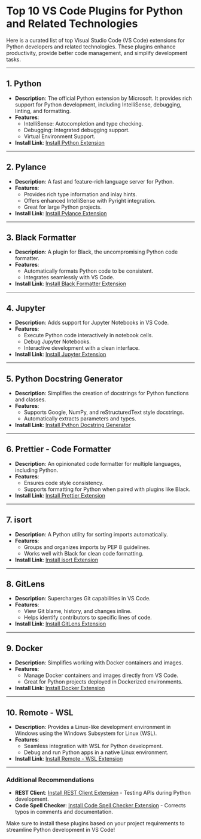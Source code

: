 # Top 10 VS Code Plugins for Python and Related Technologies

Here is a curated list of top Visual Studio Code (VS Code) extensions for Python developers and related technologies. These plugins enhance productivity, provide better code management, and simplify development tasks.

---

## 1. **Python**
- **Description**: The official Python extension by Microsoft. It provides rich support for Python development, including IntelliSense, debugging, linting, and formatting.
- **Features**:
  - IntelliSense: Autocompletion and type checking.
  - Debugging: Integrated debugging support.
  - Virtual Environment Support.
- **Install Link**: [Install Python Extension](https://marketplace.visualstudio.com/items?itemName=ms-python.python)

---

## 2. **Pylance**
- **Description**: A fast and feature-rich language server for Python.
- **Features**:
  - Provides rich type information and inlay hints.
  - Offers enhanced IntelliSense with Pyright integration.
  - Great for large Python projects.
- **Install Link**: [Install Pylance Extension](https://marketplace.visualstudio.com/items?itemName=ms-python.vscode-pylance)

---

## 3. **Black Formatter**
- **Description**: A plugin for Black, the uncompromising Python code formatter.
- **Features**:
  - Automatically formats Python code to be consistent.
  - Integrates seamlessly with VS Code.
- **Install Link**: [Install Black Formatter Extension](https://marketplace.visualstudio.com/items?itemName=ms-python.black-formatter)

---

## 4. **Jupyter**
- **Description**: Adds support for Jupyter Notebooks in VS Code.
- **Features**:
  - Execute Python code interactively in notebook cells.
  - Debug Jupyter Notebooks.
  - Interactive development with a clean interface.
- **Install Link**: [Install Jupyter Extension](https://marketplace.visualstudio.com/items?itemName=ms-toolsai.jupyter)

---

## 5. **Python Docstring Generator**
- **Description**: Simplifies the creation of docstrings for Python functions and classes.
- **Features**:
  - Supports Google, NumPy, and reStructuredText style docstrings.
  - Automatically extracts parameters and types.
- **Install Link**: [Install Python Docstring Generator](https://marketplace.visualstudio.com/items?itemName=njpwerner.autodocstring)

---

## 6. **Prettier - Code Formatter**
- **Description**: An opinionated code formatter for multiple languages, including Python.
- **Features**:
  - Ensures code style consistency.
  - Supports formatting for Python when paired with plugins like Black.
- **Install Link**: [Install Prettier Extension](https://marketplace.visualstudio.com/items?itemName=esbenp.prettier-vscode)

---

## 7. **isort**
- **Description**: A Python utility for sorting imports automatically.
- **Features**:
  - Groups and organizes imports by PEP 8 guidelines.
  - Works well with Black for clean code formatting.
- **Install Link**: [Install isort Extension](https://marketplace.visualstudio.com/items?itemName=ms-python.isort)

---

## 8. **GitLens**
- **Description**: Supercharges Git capabilities in VS Code.
- **Features**:
  - View Git blame, history, and changes inline.
  - Helps identify contributors to specific lines of code.
- **Install Link**: [Install GitLens Extension](https://marketplace.visualstudio.com/items?itemName=eamodio.gitlens)

---

## 9. **Docker**
- **Description**: Simplifies working with Docker containers and images.
- **Features**:
  - Manage Docker containers and images directly from VS Code.
  - Great for Python projects deployed in Dockerized environments.
- **Install Link**: [Install Docker Extension](https://marketplace.visualstudio.com/items?itemName=ms-azuretools.vscode-docker)

---

## 10. **Remote - WSL**
- **Description**: Provides a Linux-like development environment in Windows using the Windows Subsystem for Linux (WSL).
- **Features**:
  - Seamless integration with WSL for Python development.
  - Debug and run Python apps in a native Linux environment.
- **Install Link**: [Install Remote - WSL Extension](https://marketplace.visualstudio.com/items?itemName=ms-vscode-remote.remote-wsl)

---

### Additional Recommendations

- **REST Client**: [Install REST Client Extension](https://marketplace.visualstudio.com/items?itemName=humao.rest-client) - Testing APIs during Python development.
- **Code Spell Checker**: [Install Code Spell Checker Extension](https://marketplace.visualstudio.com/items?itemName=streetsidesoftware.code-spell-checker) - Corrects typos in comments and documentation.

Make sure to install these plugins based on your project requirements to streamline Python development in VS Code!
